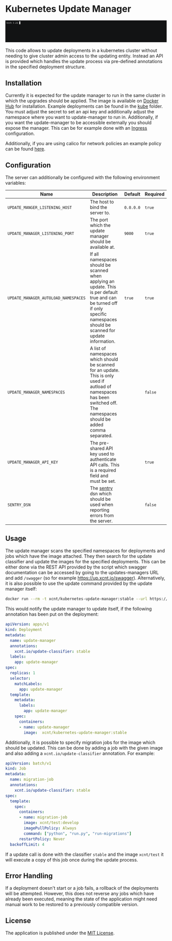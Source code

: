 # Kubernetes Update Manager #

![Update Example](images/update-command.gif)

This code allows to update deployments in a kubernetes cluster without needing to give cluster admin access to the updating entity. Instead an API is provided
which handles the update process via pre-defined annotations in the specified deployment structure.

## Installation ##

Currently it is expected for the update manager to run in the same cluster in which the upgrades should be applied.
The image is available on [Docker Hub](https://cloud.docker.com/u/xcnt/repository/docker/xcnt/kubernetes-update-manager) for installation. 
Example deployments can be found in the [kube](kube) folder. You must adjust the secret to set an api key and additionally adjust the namespace where
you want to update-manager to run in. Additionally, if you want the update-manager to be accessible externally you should expose the manager. This can
be for example done with an [Ingress](https://kubernetes.io/docs/concepts/services-networking/ingress/) configuration.

Additionally, if you are using calico for network policies an example policy can be found [here](kube/_calico_policy.yaml).

## Configuration ##

The server can additionally be configured with the following environment variables:

<table>
<thead>
<tr>
<th>Name</th>
<th>Description</th>
<th>Default</th>
<th>Required</th>
</tr>
</thead>
<tbody>
<tr>
<td><code>UPDATE_MANGER_LISTENING_HOST</code></td>
<td>The host to bind the server to.</td>
<td><code>0.0.0.0</code></td>
<td><code>true</code></td>
</tr>
<tr>
<td><code>UPDATE_MANAGER_LISTENING_PORT</code></td>
<td>The port which the update manager should be available at.</td>
<td><code>9000</code></td>
<td><code>true</code></td>
</tr>
<tr>
<td><code>UPDATE_MANAGER_AUTOLOAD_NAMESPACES</code></td>
<td>If all namespaces should be scanned when applying an update. This is per default true and can be turned off if only specific namespaces should be scanned for update information.</td>
<td><code>true</code></td>
<td><code>true</code></td>
</tr>
<tr>
<td><code>UPDATE_MANAGER_NAMESPACES</code></td>
<td>A list of namespaces which should be scanned for an update. This is only used if autload of namespaces has been switched off. The namespaces should be added comma separated.</td>
<td></td>
<td><code>false</code></td>
</tr>
<tr>
<td><code>UPDATE_MANAGER_API_KEY</code></td>
<td>The pre-shared API key used to authenticate API calls. This is a required field and must be set.</td>
<td></td>
<td><code>true</code></td>
</tr>
<tr>
<td><code>SENTRY_DSN</code></td>
<td>The <a href="https://sentry.io/welcome/">sentry</a> dsn which should be used when reporting errors from the server.</td>
<td></td>
<td><code>false</code></td>
</tr>
</tbody>
</table>

## Usage ##

The update manager scans the specified namespaces for deployments and jobs which have the image attached. They then
search for the update classifier and update the images for the specified deployments. This can be either done via the
REST API provided by the script which swagger documentation can be accessed by going to the updates-managers URL and
add `/swagger` (so for example https://up.xcnt.io/swagger). Alternatively, it is also possible to use the update command
provided by the update manager itself:

```bash
docker run --rm -t xcnt/kubernetes-update-manager:stable --url https://up.xcnt.io/updates --image xcnt/kubernetes-update-manager:1.0.0 --update-classifier stable
```

This would notify the update manager to update itself, if the following annotation has been put on the deployment:

```yaml
apiVersion: apps/v1
kind: Deployment
metadata:
  name: update-manager
  annotations:
    xcnt.io/update-classifier: stable
  labels:
    app: update-manager
spec:
  replicas: 1
  selector:
    matchLabels:
      app: update-manager
  template:
    metadata:
      labels:
        app: update-manager
    spec:
      containers:
      - name: update-manager
        image:  xcnt/kubernetes-update-manager:stable
```

Additionally, it is possible to specify migration jobs for the image which should be updated. This can be done by adding a job with the given image and also 
adding a `xcnt.io/update-classifier` annotation. For example:
```yaml
apiVersion: batch/v1
kind: Job
metadata:
  name: migration-job
  annotations:
    xcnt.io/update-classifier: stable
spec:
  template:
    spec:
      containers:
      - name: migration-job
        image: xcnt/test:develop
        imagePullPolicy: Always
        command: ["python", "run.py", "run-migrations"]
      restartPolicy: Never
  backoffLimit: 4
```

If a update call is done with the classifier `stable` and the image `xcnt/test` it will execute a copy of this job once during the update process.

## Error Handling ##

If a deployment doesn't start or a job fails, a rollback of the deployments will be attempted. However, this does not reverse any jobs which have already been executed, 
meaning the state of the application might need manual work to be restored to a previously compatible version.

## License ##

The application is published under the [MIT License](LICENSE).

